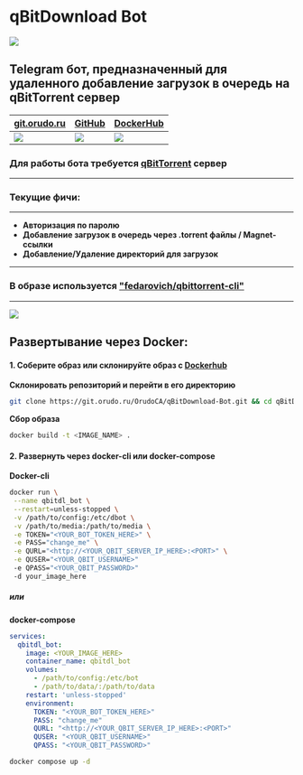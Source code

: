 # qBitDownload Bot

![](https://cloud.orudo.ru/apps/files_sharing/publicpreview/pgxm2mKT5KHEHFE?file=/&fileId=23795&x=1920&y=1200&a=true&etag=430e9d84364f13b79e42991fede6609a)

## Telegram бот, предназначенный для удаленного добавление загрузок в очередь на qBitTorrent сервер

| [**git.orudo.ru**](https://git.orudo.ru/OrudoCA/qBitDownload-Bot) | [**GitHub**](https://github.com/OrudoCA/qBitDownload-Bot) | [**DockerHub**](https://hub.docker.com/r/orudoca/qbitdownload-bot) |
| ---------------- | ---------- | ------------- |
| [![](https://cloud.orudo.ru/apps/files_sharing/publicpreview/AmggNTQWgR6KkyB?file=/&fileId=23836&x=1920&y=1200&a=true&etag=0ef9694cea6e4d85c05aef9be72b927a)](https://git.orudo.ru/OrudoCA/qBitDownload-Bot) | [![](https://cloud.orudo.ru/apps/files_sharing/publicpreview/ip5qtGcwKHMPMAG?file=/&fileId=23819&x=1920&y=1200&a=true&etag=c540068d990ac47217a31f7450afc0ee)](https://github.com/OrudoCA/qBitDownload-Bot) |[![](https://cloud.orudo.ru/apps/files_sharing/publicpreview/7AEeEAzHYikFd5B?file=/&fileId=23806&x=1920&y=1200&a=true&etag=59894ecdfa7aaa6fb832cc4bf99c418d)](https://hub.docker.com/r/orudoca/qbitdownload-bot) |

### Для работы бота требуется [**qBitTorrent**](https://www.qbittorrent.org/) сервер

---

### Текущие фичи:
---
- **Авторизация по паролю**
- **Добавление загрузок в очередь через .torrent файлы / Magnet-ссылки**
- **Добавление/Удаление директорий для загрузок**

---

### В образе используется ["fedarovich/qbittorrent-cli"](https://github.com/fedarovich/qbittorrent-cli)

---

[![](https://cloud.orudo.ru/apps/files_sharing/publicpreview/rRcdSnCEaA85tWf?file=/&fileId=23784&x=1920&y=1200&a=true&etag=32928842bc4e76adaba194cdd9ec1351)](https://hub.docker.com/r/orudoca/qbitdownload-bot)

## Развертывание через Docker:
#### 1. Соберите образ или склонируйте образ с [Dockerhub](https://hub.docker.com/r/orudoca/qbitdownload-bot)

**Склонировать репозиторий и перейти в его директорию**
```bash
git clone https://git.orudo.ru/OrudoCA/qBitDownload-Bot.git && cd qBitDownload-Bot
```

**Сбор образа**
```bash
docker build -t <IMAGE_NAME> .
```

#### 2. Развернуть через docker-cli или docker-compose

**Docker-cli**
```bash
docker run \
 --name qbitdl_bot \
 --restart=unless-stopped \
 -v /path/to/config:/etc/dbot \
 -v /path/to/media:/path/to/media \
 -e TOKEN="<YOUR_BOT_TOKEN_HERE>" \
 -e PASS="change_me" \
 -e QURL="<http://<YOUR_QBIT_SERVER_IP_HERE>:<PORT>" \
 -e QUSER="<YOUR_QBIT_USERNAME>"
 -e QPASS="<YOUR_QBIT_PASSWORD>"
 -d your_image_here
```

##### или

**docker-compose**
```yml
services:
  qbitdl_bot:
    image: <YOUR_IMAGE_HERE>
    container_name: qbitdl_bot
    volumes:
      - /path/to/config:/etc/bot
      - /path/to/data/:/path/to/data
    restart: 'unless-stopped'
    environment:
      TOKEN: "<YOUR_BOT_TOKEN_HERE>"
      PASS: "change_me"
      QURL: "<http://<YOUR_QBIT_SERVER_IP_HERE>:<PORT>"
      QUSER: "<YOUR_QBIT_USERNAME>"
      QPASS: "<YOUR_QBIT_PASSWORD>"
```

```bash
docker compose up -d
```
